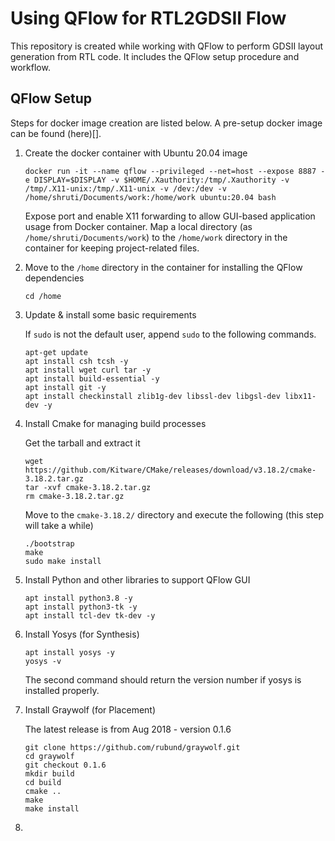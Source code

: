 # Using QFlow for RTL2GDSII Flow
This repository is created while working with QFlow to perform GDSII layout generation from RTL code. It includes the QFlow setup procedure and workflow.

## QFlow Setup
Steps for docker image creation are listed below. A pre-setup docker image can be found (here)[].
1. Create the docker container with Ubuntu 20.04 image

    ```shell
    docker run -it --name qflow --privileged --net=host --expose 8887 -e DISPLAY=$DISPLAY -v $HOME/.Xauthority:/tmp/.Xauthority -v /tmp/.X11-unix:/tmp/.X11-unix -v /dev:/dev -v /home/shruti/Documents/work:/home/work ubuntu:20.04 bash
    ```
    Expose port and enable X11 forwarding to allow GUI-based application usage from Docker container. Map a local directory (as `/home/shruti/Documents/work`) to the `/home/work` directory in the container for keeping project-related files.  
2. Move to the `/home` directory in the container for installing the QFlow dependencies

    ```shell
    cd /home
    ```
3. Update & install some basic requirements

    If `sudo` is not the default user, append `sudo` to the following commands. 
    ```shell
    apt-get update
    apt install csh tcsh -y
    apt install wget curl tar -y
    apt install build-essential -y
    apt install git -y
    apt install checkinstall zlib1g-dev libssl-dev libgsl-dev libx11-dev -y
    ```
4. Install Cmake for managing build processes

    Get the tarball and extract it
    ```shell
    wget https://github.com/Kitware/CMake/releases/download/v3.18.2/cmake-3.18.2.tar.gz
    tar -xvf cmake-3.18.2.tar.gz
    rm cmake-3.18.2.tar.gz
    ```
    Move to the `cmake-3.18.2/` directory and execute the following (this step will take a while)
    ```shell
    ./bootstrap
    make
    sudo make install
    ```
5. Install Python and other libraries to support QFlow GUI

    ```
    apt install python3.8 -y
    apt install python3-tk -y
    apt install tcl-dev tk-dev -y
    ```
6. Install Yosys (for Synthesis)
    
    ```
    apt install yosys -y
    yosys -v
    ```
    The second command should return the version number if yosys is installed properly.
7. Install Graywolf (for Placement)
    
    The latest release is from Aug 2018 - version 0.1.6
    ```
    git clone https://github.com/rubund/graywolf.git
    cd graywolf
    git checkout 0.1.6
    mkdir build
    cd build
    cmake ..
    make
    make install
    ```
8. 
